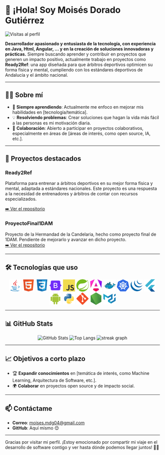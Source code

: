 # 👋 ¡Hola! Soy Moisés Dorado Gutiérrez

![Visitas al perfil](https://komarev.com/ghpvc/?username=mooii04&color=blue)

**Desarrollador apasionado y entusiasta de la tecnología, con experiencia en Java, Html, Angular, ... y en la creación de soluciones innovadoras y prácticas.** Siempre buscando aprender y contribuir en proyectos que generen un impacto positivo, actualmente trabajo en proyectos como **Ready2Ref**: una app diseñada para que árbitros deportivos optimicen su forma física y mental, cumpliendo con los estándares deportivos de Andalucía y el ámbito nacional.

---

## 🧑‍💻 Sobre mí

- 🌱 **Siempre aprendiendo**: Actualmente me enfoco en mejorar mis habilidades en [tecnología/temática].
- 💡 **Resolviendo problemas**: Crear soluciones que hagan la vida más fácil a las personas es mi motivación diaria.
- 🤝 **Colaboración**: Abierto a participar en proyectos colaborativos, especialmente en áreas de [áreas de interés, como open source, IA, etc.].

---

## 🚀 Proyectos destacados

### Ready2Ref
Plataforma para entrenar a árbitros deportivos en su mejor forma física y mental, adaptada a estándares nacionales. Este proyecto es una respuesta a la necesidad de entrenadores y árbitros de contar con recursos especializados.

[➡️ Ver el repositorio](#)

### ProyectoFinal1DAM
Proyecto de la Hermandad de la Candelaria, hecho como proyecto final de 1DAM. Pendiente de mejorarlo y avanzar en dicho proyecto.  
[➡️ Ver el repositorio](#)

---

## 🛠 Tecnologías que uso

<p align="center">
  <img src="https://raw.githubusercontent.com/devicons/devicon/master/icons/java/java-original.svg" alt="Java" width="40" height="40"/>
  <img src="https://raw.githubusercontent.com/devicons/devicon/master/icons/html5/html5-original.svg" alt="HTML" width="40" height="40"/>
  <img src="https://raw.githubusercontent.com/devicons/devicon/master/icons/css3/css3-original.svg" alt="CSS" width="40" height="40"/>
  <img src="https://raw.githubusercontent.com/devicons/devicon/master/icons/bootstrap/bootstrap-plain.svg" alt="Bootstrap" width="40" height="40"/>
  <img src="https://raw.githubusercontent.com/devicons/devicon/master/icons/javascript/javascript-original.svg" alt="JavaScript" width="40" height="40"/>
  <img src="https://raw.githubusercontent.com/devicons/devicon/master/icons/spring/spring-original.svg" alt="Spring" width="40" height="40"/>
  <img src="https://raw.githubusercontent.com/devicons/devicon/master/icons/angular/angular-original.svg" alt="Angular" width="40" height="40"/> 
  <img src="https://raw.githubusercontent.com/devicons/devicon/master/icons/docker/docker-original.svg" alt="Docker" width="40" height="40"/>
  <img src="https://raw.githubusercontent.com/devicons/devicon/master/icons/kubernetes/kubernetes-plain.svg" alt="Kubernetes" width="40" height="40"/>
  <img src="https://raw.githubusercontent.com/devicons/devicon/master/icons/jquery/jquery-original.svg" alt="jQuery" width="40" height="40"/>
  <img src="https://raw.githubusercontent.com/devicons/devicon/master/icons/flutter/flutter-original.svg" alt="Flutter" width="40" height="40"/>
  <img src="https://raw.githubusercontent.com/devicons/devicon/master/icons/android/android-original.svg" alt="Android" width="40" height="40"/>
  <img src="https://raw.githubusercontent.com/devicons/devicon/master/icons/python/python-original.svg" alt="Python" width="40" height="40"/>
  <img src="https://raw.githubusercontent.com/devicons/devicon/master/icons/git/git-original.svg" alt="Git" width="40" height="40"/>
  <img src="https://raw.githubusercontent.com/devicons/devicon/master/icons/nodejs/nodejs-original.svg" alt="Node.js" width="40" height="40"/>
  <img src="https://raw.githubusercontent.com/devicons/devicon/master/icons/materialui/materialui-original.svg" alt="Angular Material" width="40" height="40"/>
</p>

---

## 📊 GitHub Stats
<p align="center">
  <img src="https://github-readme-stats.vercel.app/api?username=CarlosRomanAbad&show_icons=true&theme=radical" alt="GitHub Stats"/>
  <img src="https://github-readme-stats.vercel.app/api/top-langs/?username=CarlosRomanAbad&layout=compact&theme=radical" alt="Top Langs"/>
  <img src="https://streak-stats.demolab.com?user=CarlosRomanAbad&locale=en&mode=daily&theme=radical&hide_border=false&border_radius=5&order=3" height="220" alt="streak graph"  />
</p>

---

## 📈 Objetivos a corto plazo

- 🏆 **Expandir conocimientos** en [temática de interés, como Machine Learning, Arquitectura de Software, etc.].
- 🌍 **Colaborar** en proyectos open source y de impacto social.

---

## 📫 Contáctame

<!--- **LinkedIn**: [Tu perfil de LinkedIn](#)-->
- **Correo**: [moises.mdg04@gmail.com](moises.mdg04@gmail.com)
- **GitHub**: Aquí mismo 😊

---

Gracias por visitar mi perfil. ¡Estoy emocionado por compartir mi viaje en el desarrollo de software contigo y ver hasta dónde podemos llegar juntos! 🚀✨
